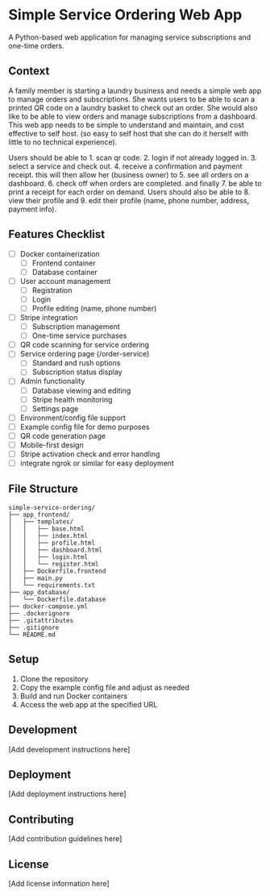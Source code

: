 # Simple Service Ordering Web App

A Python-based web application for managing service subscriptions and one-time orders.

## Context

A family member is starting a laundry business and needs a simple web app to manage orders and subscriptions. She wants users to be able to scan a printed QR code on a laundry basket to check out an order. She would also like to be able to view orders and manage subscriptions from a dashboard. This web app needs to be simple to understand and maintain, and cost effective to self host. (so easy to self host that she can do it herself with little to no technical experience).

Users should be able to 1. scan qr code. 2. login if not already logged in. 3. select a service and check out. 4. receive a confirmation and payment receipt. this will then allow her (business owner) to 5. see all orders on a dashboard. 6. check off when orders are completed. and finally 7. be able to print a receipt for each order on demand. Users should also be able to 8. view their profile and 9. edit their profile (name, phone number, address, payment info).

## Features Checklist

- [ ] Docker containerization
  - [ ] Frontend container
  - [ ] Database container
- [ ] User account management
  - [ ] Registration
  - [ ] Login
  - [ ] Profile editing (name, phone number)
- [ ] Stripe integration
  - [ ] Subscription management
  - [ ] One-time service purchases
- [ ] QR code scanning for service ordering
- [ ] Service ordering page (/order-service)
  - [ ] Standard and rush options
  - [ ] Subscription status display
- [ ] Admin functionality
  - [ ] Database viewing and editing
  - [ ] Stripe health monitoring
  - [ ] Settings page
- [ ] Environment/config file support
- [ ] Example config file for demo purposes
- [ ] QR code generation page
- [ ] Mobile-first design
- [ ] Stripe activation check and error handling
- [ ] integrate ngrok or similar for easy deployment

## File Structure

```
simple-service-ordering/
├── app_frontend/
│   ├── templates/
│   │   ├── base.html
│   │   ├── index.html
│   │   ├── profile.html
│   │   ├── dashboard.html
│   │   ├── login.html
│   │   └── register.html
│   ├── Dockerfile.frontend
│   ├── main.py
│   └── requirements.txt
├── app_database/
│   └── Dockerfile.database
├── docker-compose.yml
├── .dockerignore
├── .gitattributes
├── .gitignore
└── README.md
```

## Setup

1. Clone the repository
2. Copy the example config file and adjust as needed
3. Build and run Docker containers
4. Access the web app at the specified URL

## Development

[Add development instructions here]

## Deployment

[Add deployment instructions here]

## Contributing

[Add contribution guidelines here]

## License

[Add license information here]
